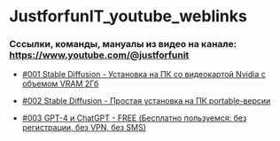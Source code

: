 # JustforfunIT_youtube_weblinks
### Сссылки, команды, мануалы из видео на канале: https://www.youtube.com/@justforfunit

- [#001 Stable Diffusion - Установка на ПК со видеокартой Nvidia c объемом VRAM 2Гб](doc/001.md)
 
- [#002 Stable Diffusion - Простая установка на ПК portable-версии](doc/002.md)

- [#003 GPT-4 и ChatGPT - FREE (Бесплатно пользуемся: без регистрации, без VPN, без SMS)](doc/003.md)